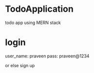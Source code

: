 # TodoApplication
 todo app using MERN stack

# login
user_name: praveen
pass: praveen@1234

or else sign up
